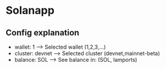 # Solanapp
## Config explanation
- wallet: 1  -->  Selected wallet (1,2,3,...)
- cluster: devnet  -->  Selected cluster (devnet,mainnet-beta)
- balance: SOL  -->  See balance in: (SOL, lamports)
